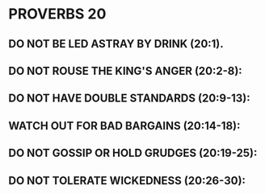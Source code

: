 ---
---
# PROVERBS 20
##  DO NOT BE LED ASTRAY BY DRINK (20:1). 
##  DO NOT ROUSE THE KING\'S ANGER (20:2-8): 
##  DO NOT HAVE DOUBLE STANDARDS (20:9-13): 
##  WATCH OUT FOR BAD BARGAINS (20:14-18): 
##  DO NOT GOSSIP OR HOLD GRUDGES (20:19-25): 
##  DO NOT TOLERATE WICKEDNESS (20:26-30): 

